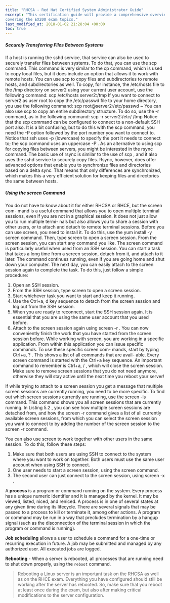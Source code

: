```yaml
---
title: "RHCSA - Red Hat Certified System Administrator Guide"
excerpt: "This certification guide will provide a comprehensive overview of Linux RHEL 7,
covering the EX200 exam topics."
last_modified_at: 2018-01-02 21:28:04 +00:00
toc: true
---
```


##### Securely Transferring Files Between Systems
If a host is running the sshd service, that service can also be used to securely transfer
files between systems. To do that, you can use the scp command. This command is
very similar to the cp command, which is used to copy local files, but it does include
an option that allows it to work with remote hosts. You can use scp to copy files and
subdirectories to remote hosts, and subdirectories as well. To copy, for instance, the
/etc/hosts file to the /tmp directory on server2 using your current user account, use
the following command:
scp /etc/hosts server2:/tmp
If you want to connect to server2 as user root to copy the /etc/passwd file to your
home directory, you use the following command:
scp root@server2:/etc/passwd ~
You can also use scp to copy an entire subdirectory structure. To do so, use the -r
command, as in the following command:
scp -r server2:/etc/ /tmp
Notice that the scp command can be configured to connect to a non-default SSH
port also. It is a bit confusing, but to do this with the scp command, you need the
-P option followed by the port number you want to connect to. Notice that ssh uses
-p (lowercase) to specify the port it needs to connect to; the scp command uses an
uppercase -P .
As an alternative to using scp for copying files between servers, you might
be interested in the rsync command. The basic use of rsync is similar to the use of
scp , and it also uses the sshd service to securely copy files. Rsync, however, does
offer advanced options that enable you to synchronize files and directories based
on a delta sync. That means that only differences are synchronized, which makes
this a very efficient solution for keeping files and directories the same between
hosts.

##### Using the screen Command
You do not have to know about it for either RHCSA or RHCE, but the screen com-
mand is a useful command that allows you to open multiple terminal sessions, even
if you are not in a graphical session. It does not just allow you to run multiple termi-
nals but also allows you to share a session with other users, or to attach and detach
to remote terminal sessions. Before you can use screen, you need to install it. To do
this, use the yum install -y screen command. Then, type screen to open a screen
session. From the screen session, you can start any command you like.
The screen command is particularly useful when used from an SSH session. You
can start a task that takes a long time from a screen session, detach from it, and
attach to it later. The command continues running, even if you are going home and
shut down your computer. The next day, you can easily attach to the screen session
again to complete the task. To do this, just follow a simple procedure:
1. Open an SSH session.
2. From the SSH session, type screen to open a screen session.
3. Start whichever task you want to start and keep it running.
4. Use the Ctrl+a, d key sequence to detach from the screen session and log out
from the SSH session.
5. When you are ready to reconnect, start the SSH session again. It is essential
that you are using the same user account that you used before.
6. Attach to the screen session again using screen -r . You can now conveniently
finish the work that you have started from the screen session before.
While working with screen, you are working in a specific application. From within
this application you can issue specific commands. To use these specific screen com-
mands, start by typing Ctrl+a, ? . This shows a list of all commands that are avail-
able. Every screen command is started with the Ctrl+a key sequence. An important
command to remember is Ctrl+a, / , which will close the screen session. Make sure
to remove screen sessions that you do not need anymore, otherwise they will stay
active until the next time you reboot your server!

If while trying to attach to a screen session you get a message that multiple screen
sessions are currently running, you need to be more specific. To find out which
screen sessions currently are running, use the screen -ls command. This command
shows you all screen sessions that are currently running. In Listing 5.2 , you can see
how multiple screen sessions are detached from, and how the screen -r command
gives a list of all currently available screen sessions, from which you can select the
screen session you want to connect to by adding the number of the screen session to
the screen -r command.

You can also use screen to work together with other users in the same session. To
do this, follow these steps:
1. Make sure that both users are using SSH to connect to the system where you
want to work on together. Both users must use the same user account when
using SSH to connect.
2. One user needs to start a screen session, using the screen command.
3. The second user can just connect to the screen session, using screen -x .

A	**process**	is	a	program	or	command	running	on	the	system.	Every	process	has	a
unique	numeric	identifier	and	it	is	managed	by	the	kernel.	It	may	be	viewed,
listed,	niced,	and	reniced.	A	process	is	in	one	of	several	states	at	any	given	time
during	its	lifecycle.	There	are	several	signals	that	may	be	passed	to	a	process	to
kill	or	terminate	it,	among	other	actions.	A	program	or	command	may	be	run	in	a
way	that	precludes	termination	by	a	hangup	signal	(such	as	the	disconnection	of
the	terminal	session	in	which	the	program	or	command	is	running).

**Job	scheduling**	allows	a	user	to	schedule	a	command	for	a	one-time	or	recurring
execution	in	future.	A	job	may	be	submitted	and	managed	by	any	authorized
user.	All	executed	jobs	are	logged.


**Rebooting** - When a server is rebooted, all processes that are running need to shut down properly, using the `reboot` command.

> Rebooting a Linux server is an important task on the RHCSA as well as on the RHCE exam. Everything you have configured should still be working after the server has rebooted. So, make sure that you reboot at least once during the exam, but also after making critical modifications to the server configuration.
